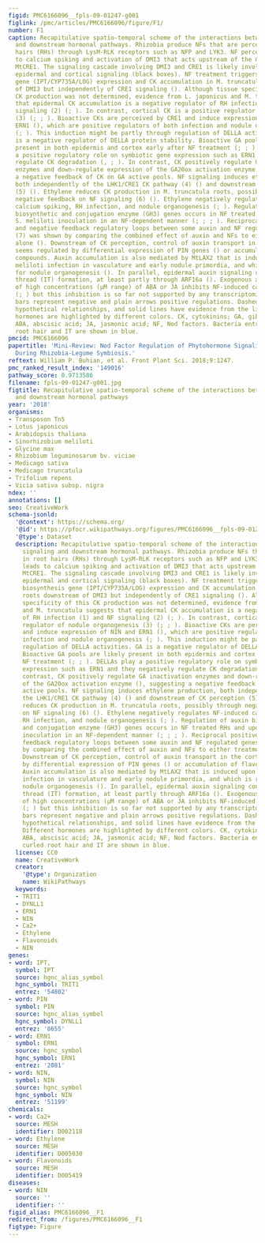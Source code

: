 ```yaml
---
figid: PMC6166096__fpls-09-01247-g001
figlink: /pmc/articles/PMC6166096/figure/F1/
number: F1
caption: Recapitulative spatio-temporal scheme of the interactions between NF signaling
  and downstream hormonal pathways. Rhizobia produce NFs that are perceived in root
  hairs (RHs) through LysM-RLK receptors such as NFP and LYK3. NF perception leads
  to calcium spiking and activation of DMI3 that acts upstream of the CK receptor
  MtCRE1. The signaling cascade involving DMI3 and CRE1 is likely involved in both
  epidermal and cortical signaling (black boxes). NF treatment triggers early CK biosynthesis
  gene (IPT/CYP735A/LOG) expression and CK accumulation in M. truncatula roots downstream
  of DMI3 but independently of CRE1 signaling (). Although tissue specificity of this
  CK production was not determined, evidence from L. japonicus and M. truncatula suggests
  that epidermal CK accumulation is a negative regulator of RH infection (1) and NF
  signaling (2) (; ). In contrast, cortical CK is a positive regulator of nodule organogenesis
  (3) (; ; ). Bioactive CKs are perceived by CRE1 and induce expression of NIN and
  ERN1 (), which are positive regulators of both infection and nodule organogenesis
  (; ). This induction might be partly through regulation of DELLA activities. GA
  is a negative regulator of DELLA protein stability. Bioactive GA pools are likely
  present in both epidermis and cortex early after NF treatment (; ; ). DELLAs play
  a positive regulatory role on symbiotic gene expression such as ERN1 and they negatively
  regulate CK degradation (, ; ). In contrast, CK positively regulate GA inactivation
  enzymes and down-regulate expression of the GA20ox activation enzyme (), suggesting
  a negative feedback of CK on GA active pools. NF signaling induces ethylene production,
  both independently of the LHK1/CRE1 CK pathway (4) () and downstream of CK perception
  (5) (). Ethylene reduces CK production in M. truncatula roots, possibly through
  negative feedback on NF signaling (6) (). Ethylene negatively regulates NF-induced
  calcium spiking, RH infection, and nodule organogenesis (; ). Regulation of auxin
  biosynthetic and conjugation enzyme (GH3) genes occurs in NF treated RHs and upon
  S. meliloti inoculation in an NF-dependent manner (; ; ; ). Reciprocal positive
  and negative feedback regulatory loops between some auxin and NF regulated genes
  (7) was shown by comparing the combined effect of auxin and NFs to either treatment
  alone (). Downstream of CK perception, control of auxin transport in the cortex
  seems regulated by differential expression of PIN genes () or accumulation of flavonoid
  compounds. Auxin accumulation is also mediated by MtLAX2 that is induced upon S.
  meliloti infection in vasculature and early nodule primordia, and which is required
  for nodule organogenesis (). In parallel, epidermal auxin signaling controls infection
  thread (IT) formation, at least partly through ARF16a (). Exogenous application
  of high concentrations (μM range) of ABA or JA inhibits NF-induced calcium spiking
  (; ) but this inhibition is so far not supported by any transcriptomic data. Plain
  bars represent negative and plain arrows positive regulations. Dashed lines are
  hypothetical relationships, and solid lines have evidence from the literature. Different
  hormones are highlighted by different colors. CK, cytokinins; GA, gibberellins;
  ABA, abscisic acid; JA, jasmonic acid; NF, Nod factors. Bacteria entrapped in curled
  root hair and IT are shown in blue.
pmcid: PMC6166096
papertitle: 'Mini-Review: Nod Factor Regulation of Phytohormone Signaling and Homeostasis
  During Rhizobia-Legume Symbiosis.'
reftext: William P. Buhian, et al. Front Plant Sci. 2018;9:1247.
pmc_ranked_result_index: '149016'
pathway_score: 0.9713586
filename: fpls-09-01247-g001.jpg
figtitle: Recapitulative spatio-temporal scheme of the interactions between NF signaling
  and downstream hormonal pathways
year: '2018'
organisms:
- Transposon Tn5
- Lotus japonicus
- Arabidopsis thaliana
- Sinorhizobium meliloti
- Glycine max
- Rhizobium leguminosarum bv. viciae
- Medicago sativa
- Medicago truncatula
- Trifolium repens
- Vicia sativa subsp. nigra
ndex: ''
annotations: []
seo: CreativeWork
schema-jsonld:
  '@context': https://schema.org/
  '@id': https://pfocr.wikipathways.org/figures/PMC6166096__fpls-09-01247-g001.html
  '@type': Dataset
  description: Recapitulative spatio-temporal scheme of the interactions between NF
    signaling and downstream hormonal pathways. Rhizobia produce NFs that are perceived
    in root hairs (RHs) through LysM-RLK receptors such as NFP and LYK3. NF perception
    leads to calcium spiking and activation of DMI3 that acts upstream of the CK receptor
    MtCRE1. The signaling cascade involving DMI3 and CRE1 is likely involved in both
    epidermal and cortical signaling (black boxes). NF treatment triggers early CK
    biosynthesis gene (IPT/CYP735A/LOG) expression and CK accumulation in M. truncatula
    roots downstream of DMI3 but independently of CRE1 signaling (). Although tissue
    specificity of this CK production was not determined, evidence from L. japonicus
    and M. truncatula suggests that epidermal CK accumulation is a negative regulator
    of RH infection (1) and NF signaling (2) (; ). In contrast, cortical CK is a positive
    regulator of nodule organogenesis (3) (; ; ). Bioactive CKs are perceived by CRE1
    and induce expression of NIN and ERN1 (), which are positive regulators of both
    infection and nodule organogenesis (; ). This induction might be partly through
    regulation of DELLA activities. GA is a negative regulator of DELLA protein stability.
    Bioactive GA pools are likely present in both epidermis and cortex early after
    NF treatment (; ; ). DELLAs play a positive regulatory role on symbiotic gene
    expression such as ERN1 and they negatively regulate CK degradation (, ; ). In
    contrast, CK positively regulate GA inactivation enzymes and down-regulate expression
    of the GA20ox activation enzyme (), suggesting a negative feedback of CK on GA
    active pools. NF signaling induces ethylene production, both independently of
    the LHK1/CRE1 CK pathway (4) () and downstream of CK perception (5) (). Ethylene
    reduces CK production in M. truncatula roots, possibly through negative feedback
    on NF signaling (6) (). Ethylene negatively regulates NF-induced calcium spiking,
    RH infection, and nodule organogenesis (; ). Regulation of auxin biosynthetic
    and conjugation enzyme (GH3) genes occurs in NF treated RHs and upon S. meliloti
    inoculation in an NF-dependent manner (; ; ; ). Reciprocal positive and negative
    feedback regulatory loops between some auxin and NF regulated genes (7) was shown
    by comparing the combined effect of auxin and NFs to either treatment alone ().
    Downstream of CK perception, control of auxin transport in the cortex seems regulated
    by differential expression of PIN genes () or accumulation of flavonoid compounds.
    Auxin accumulation is also mediated by MtLAX2 that is induced upon S. meliloti
    infection in vasculature and early nodule primordia, and which is required for
    nodule organogenesis (). In parallel, epidermal auxin signaling controls infection
    thread (IT) formation, at least partly through ARF16a (). Exogenous application
    of high concentrations (μM range) of ABA or JA inhibits NF-induced calcium spiking
    (; ) but this inhibition is so far not supported by any transcriptomic data. Plain
    bars represent negative and plain arrows positive regulations. Dashed lines are
    hypothetical relationships, and solid lines have evidence from the literature.
    Different hormones are highlighted by different colors. CK, cytokinins; GA, gibberellins;
    ABA, abscisic acid; JA, jasmonic acid; NF, Nod factors. Bacteria entrapped in
    curled root hair and IT are shown in blue.
  license: CC0
  name: CreativeWork
  creator:
    '@type': Organization
    name: WikiPathways
  keywords:
  - TRIT1
  - DYNLL1
  - ERN1
  - NIN
  - Ca2+
  - Ethylene
  - Flavonoids
  - NIN
genes:
- word: IPT,
  symbol: IPT
  source: hgnc_alias_symbol
  hgnc_symbol: TRIT1
  entrez: '54802'
- word: PIN
  symbol: PIN
  source: hgnc_alias_symbol
  hgnc_symbol: DYNLL1
  entrez: '8655'
- word: ERN1
  symbol: ERN1
  source: hgnc_symbol
  hgnc_symbol: ERN1
  entrez: '2081'
- word: NIN,
  symbol: NIN
  source: hgnc_symbol
  hgnc_symbol: NIN
  entrez: '51199'
chemicals:
- word: Ca2+
  source: MESH
  identifier: D002118
- word: Ethylene
  source: MESH
  identifier: D005030
- word: Flavonoids
  source: MESH
  identifier: D005419
diseases:
- word: NIN
  source: ''
  identifier: ''
figid_alias: PMC6166096__F1
redirect_from: /figures/PMC6166096__F1
figtype: Figure
---
```


